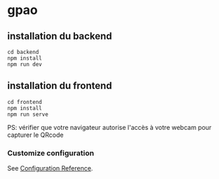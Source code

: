 # gpao

## installation du backend
```
cd backend
npm install
npm run dev
```
## installation du frontend
```
cd frontend
npm install
npm run serve
```
PS: vérifier que votre navigateur autorise l'accès à votre webcam pour capturer le QRcode

### Customize configuration
See [Configuration Reference](https://cli.vuejs.org/config/).
